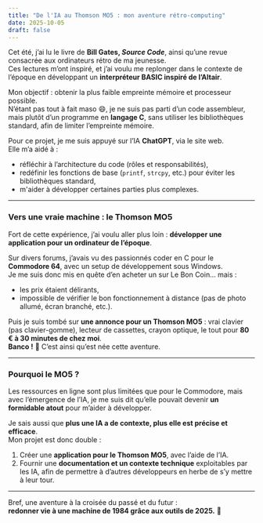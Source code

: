 ```yaml
---
title: "De l'IA au Thomson MO5 : mon aventure rétro-computing"
date: 2025-10-05
draft: false
---
```


Cet été, j’ai lu le livre de **Bill Gates, *Source Code***, ainsi qu’une revue consacrée aux ordinateurs rétro de ma jeunesse.  
Ces lectures m’ont inspiré, et j’ai voulu me replonger dans le contexte de l’époque en développant un **interpréteur BASIC inspiré de l’Altair**.

Mon objectif : obtenir la plus faible empreinte mémoire et processeur possible.  
N’étant pas tout à fait maso 😄, je ne suis pas parti d’un code assembleur, mais plutôt d’un programme en **langage C**, sans utiliser les bibliothèques standard, afin de limiter l’empreinte mémoire.

Pour ce projet, je me suis appuyé sur l’IA **ChatGPT**, via le site web.  
Elle m’a aidé à :
- réfléchir à l’architecture du code (rôles et responsabilités),
- redéfinir les fonctions de base (`printf`, `strcpy`, etc.) pour éviter les bibliothèques standard,    
- m'aider à développer certaines parties plus complexes.

---

### Vers une vraie machine : le Thomson MO5

Fort de cette expérience, j’ai voulu aller plus loin : **développer une application pour un ordinateur de l’époque**.

Sur divers forums, j’avais vu des passionnés coder en C pour le **Commodore 64**, avec un setup de développement sous Windows.  
Je me suis donc mis en quête d’en acheter un sur Le Bon Coin… mais :
- les prix étaient délirants,  
- impossible de vérifier le bon fonctionnement à distance (pas de photo allumé, écran branché, etc.).

Puis je suis tombé sur **une annonce pour un Thomson MO5** : vrai clavier (pas clavier-gomme), lecteur de cassettes, crayon optique, le tout pour **80 € à 30 minutes de chez moi**.  
**Banco !** 🎉 C’est ainsi qu’est née cette aventure.

---

### Pourquoi le MO5 ?

Les ressources en ligne sont plus limitées que pour le Commodore, mais avec l’émergence de l’IA, je me suis dit qu’elle pouvait devenir **un formidable atout** pour m’aider à développer.

Je sais aussi que **plus une IA a de contexte, plus elle est précise et efficace**.  
Mon projet est donc double :
1. Créer une **application pour le Thomson MO5**, avec l’aide de l’IA.  
2. Fournir une **documentation et un contexte technique** exploitables par les IA, afin de permettre à d’autres développeurs en herbe de s’y mettre à leur tour.

---

Bref, une aventure à la croisée du passé et du futur :  
**redonner vie à une machine de 1984 grâce aux outils de 2025.** 🚀